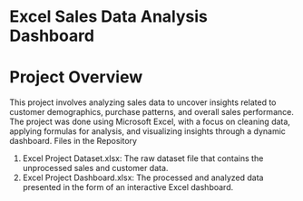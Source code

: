 # Excel Sales Data Analysis Dashboard
# Project Overview
This project involves analyzing sales data to uncover insights related to customer demographics, purchase patterns, and overall sales performance. The project was done using Microsoft Excel, with a focus on cleaning data, applying formulas for analysis, and visualizing insights through a dynamic dashboard.
Files in the Repository
1.	Excel Project Dataset.xlsx: The raw dataset file that contains the unprocessed sales and customer data.
2.	Excel Project Dashboard.xlsx: The processed and analyzed data presented in the form of an interactive Excel dashboard.

